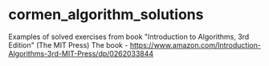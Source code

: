 # cormen_algorithm_solutions
Examples of solved exercises from book "Introduction to Algorithms, 3rd Edition" (The MIT Press)
The book - https://www.amazon.com/Introduction-Algorithms-3rd-MIT-Press/dp/0262033844
